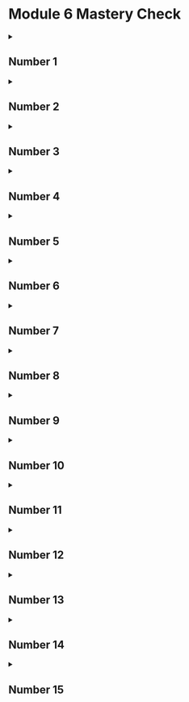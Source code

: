 # Module 6 Mastery Check

<details>
<summary><h2>Number 1</h2></summary>
  
## Question
Given this fragment,
```
class X {
   private int count;
}
```
<br>
Is the following fragment correct?
<br>

```
class Y {
  public static void main(String args[]) {
    X ob = new X();
    ob.count = 10;
  }
}
```
## Answer
No; a private member cannot be accessed outside of its class.
<br><br>

<strong>Extra Answer:</strong>
<br>
This fragment is incorrect because the instance variable "count" has an access specifier of private and cannot be accessed & modified outside of its own class.
<br>
<br>

</details>

<details>
<summary><h2>Number 2</h2></summary>
  
## Question
An access specifier must _______ a member's declaration.

## Answer
precede
<br>
</details>


<details>
<summary><h2>Number 3</h2></summary>
  
## Question
The complement of a queue is a stack. It uses first-in, last-out accessing and is often likened
to a stack of plates. The first plate put on the table is the last plate used. Create a stack class
called <strong>Stack</strong> that can hold characters. Call the methods that access the stack <strong>push()</strong> and
<strong>pop()</strong>. Allow the user to specify the size of the stack when it is created. Keep all other
members of the <strong>Stack</strong> class private. 
<br> <br>
(Hint: You can use the <strong>Queue</strong> class as a model; just
change the way that the data is accessed.)

## Answer
```
// Module Queue Class: https://gist.github.com/lirrnaiad/aaea654aef8139092a33217ab6d52cdb

public class Stack {
    private char stack[];
    private int top;

    // Constructor for stack with a given size
    public Stack(int size) {
        stack = new char[size];
        top = 0;
    }

    // Constructor for stack using an already existing stack
    public Stack(Stack toCopy) {
        top = toCopy.top;
        stack = new char[toCopy.stack.length];
        for (int i=0; i < top; i++) {
            stack[i] = toCopy.stack[i];
        }
    }

    // Constructor for stack using a char array
    public Stack(char[] a) {
        stack = new char[a.length];
        for (char c : a) {
            push(c);
        }
    }

    // Push char onto the stack
    public void push(char ch) {
        if(top == stack.length) {
            System.out.println("Stack is full.");
            return;
        }

        stack[top] = ch;
        top++;
    }

    // Pop char from the stack
    public char pop() {
        if(top == 0) {
            System.out.println("Stack is empty.");
            return (char) -1;
        }

        top--;
        return stack[top];
    }
}
```
<br>
Other answer (Generic Stack Implementation using Singly Linked List):
<br> https://gist.github.com/lirrnaiad/fdb577dd5d88b8b66cd5b91d149a55fb
</details>

<details>
<summary><h2>Number 4</h2></summary>
  
## Question
Given this class,
```
class Test {
  int a;
  Test(int i) { a = i; }
}
```
Write a method called <b>swap()</b> that exchanges the contents of the objects referred to by
two <b>Test</b> object references.
<br>

## Answer
```
void swap(Test obj1, Test obj2) {
  int temp;

  temp = obj1.a;
  obj1.a = obj2.a;
  obj2.a = temp;
}
```

</details>


<details>
<summary><h2>Number 5</h2></summary>
  
## Question
Is the following fragment correct?
```
class X {
  int meth(int a, int b) { ... }
  String meth(int a, int b) { ... }
}
```

## Answer
No. Overloaded methods can have different return types, but they do not play a role in overload
resolution. Overloaded methods must have different parameter lists.
</details>

<details>
<summary><h2>Number 6</h2></summary>
  
## Question
Write a recursive method that displays the contents of a string backwards.

## Answer
```
public class Backwards {
    private String str;

    public Backwards (String s) {
        str = s;
    }

    public void reverse(int index) {
        if (index != str.length() - 1) {
            reverse(index + 1);
        }

        System.out.println(str.charAt(index));
    }
}
```
</details>

<details>
<summary><h2>Number 7</h2></summary>
  
## Question
If all objects of a class need to share the same variable, how must you declare that variable?

## Answer
Shared variables are declared as <b>static</b>.
</details>


<details>
<summary><h2>Number 8</h2></summary>
  
## Question
Why might you need to use a static block?

## Answer
A <b>static</b> block is used to perform any initializations related to the class, before any objects are created.
</details>


<details>
<summary><h2>Number 9</h2></summary>
  
## Question
What is an inner class?

## Answer
An inner class is a nonstatic nested class.
</details>


<details>
<summary><h2>Number 10</h2></summary>
  
## Question
To make a member accessible by only other members of its class, what access specifier
must be used?

## Answer
<b>private</b>
</details>


<details>
<summary><h2>Number 11</h2></summary>
  
## Question
The name of a method plus its parameter list constitutes the method’s _________.

## Answer
signature
</details>


<details>
<summary><h2>Number 12</h2></summary>
  
## Question
An <b>int</b> argument is passed to a method by using call-by-__________.

## Answer
value
</details>


<details>
<summary><h2>Number 13</h2></summary>
  
## Question
Create a varargs method called <b>sum()</b> that sums the <b>int</b> values passed to it. Have it return
the result. Demonstrate its use.

## Answer
<b> Method </b>
```
public class SumIt {
    int sum(int ... n) {
        int sum = 0;
        for (int i = 0; i < n.length; i++) {
            sum += n[i];
        }

        return sum;
    }
}
```
<br>
<b> Demonstration </b>

```
public class Demo {
    public static void main(String[] args) {
        SumIt sumObj = new SumIt();

        int total = sumObj.sum(1, 2, 3, 4, 5, 6, 7, 8, 9, 10);
        System.out.println("Sum: " + total);
    }
}
```
</details>


<details>
<summary><h2>Number 14</h2></summary>
  
## Question
Can a varargs method be overloaded?

## Answer
Yes.
</details>


<details>
<summary><h2>Number 15</h2></summary>
  
## Question
Show an example of an overloaded varargs method that is ambiguous.



## Answer
```
int varargsMethod (int ... v) {}

int varargsMethod (int d, int ... v) {}
```

If we try to call varargsMethod() with one argument, like this,
```
varArgsMethod(5);
```
the compiler can’t determine which version of the method to invoke.
</details>
